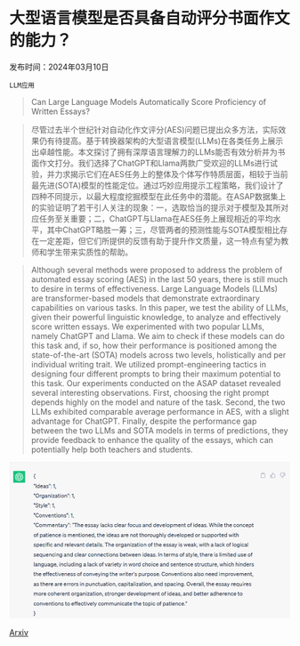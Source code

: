 # 大型语言模型是否具备自动评分书面作文的能力？

发布时间：2024年03月10日

`LLM应用`

> Can Large Language Models Automatically Score Proficiency of Written Essays?

> 尽管过去半个世纪针对自动化作文评分(AES)问题已提出众多方法，实际效果仍有待提高。基于转换器架构的大型语言模型(LLMs)在各类任务上展示出卓越性能。本文探讨了拥有深厚语言理解力的LLMs能否有效分析并为书面作文打分。我们选择了ChatGPT和Llama两款广受欢迎的LLMs进行试验，并力求揭示它们在AES任务上的整体及个体写作特质层面，相较于当前最先进(SOTA)模型的性能定位。通过巧妙应用提示工程策略，我们设计了四种不同提示，以最大程度挖掘模型在此任务中的潜能。在ASAP数据集上的实验证明了若干引人关注的现象：一，选取恰当的提示对于模型及其所对应任务至关重要；二，ChatGPT与Llama在AES任务上展现相近的平均水平，其中ChatGPT略胜一筹；三，尽管两者的预测性能与SOTA模型相比存在一定差距，但它们所提供的反馈有助于提升作文质量，这一特点有望为教师和学生带来实质性的帮助。

> Although several methods were proposed to address the problem of automated essay scoring (AES) in the last 50 years, there is still much to desire in terms of effectiveness. Large Language Models (LLMs) are transformer-based models that demonstrate extraordinary capabilities on various tasks. In this paper, we test the ability of LLMs, given their powerful linguistic knowledge, to analyze and effectively score written essays. We experimented with two popular LLMs, namely ChatGPT and Llama. We aim to check if these models can do this task and, if so, how their performance is positioned among the state-of-the-art (SOTA) models across two levels, holistically and per individual writing trait. We utilized prompt-engineering tactics in designing four different prompts to bring their maximum potential to this task. Our experiments conducted on the ASAP dataset revealed several interesting observations. First, choosing the right prompt depends highly on the model and nature of the task. Second, the two LLMs exhibited comparable average performance in AES, with a slight advantage for ChatGPT. Finally, despite the performance gap between the two LLMs and SOTA models in terms of predictions, they provide feedback to enhance the quality of the essays, which can potentially help both teachers and students.

![大型语言模型是否具备自动评分书面作文的能力？](../../../paper_images/2403.06149/essay_17834_response_using_prompt_4_for_task7.png)

[Arxiv](https://arxiv.org/abs/2403.06149)